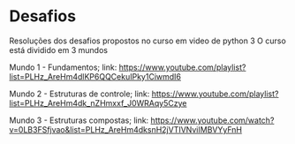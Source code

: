 # Desafios
Resoluções dos desafios propostos no curso em video de python 3
O curso está dividido em 3 mundos


Mundo 1 - Fundamentos; 
link: https://www.youtube.com/playlist?list=PLHz_AreHm4dlKP6QQCekuIPky1CiwmdI6

Mundo 2 - Estruturas de controle; 
link: https://www.youtube.com/playlist?list=PLHz_AreHm4dk_nZHmxxf_J0WRAqy5Czye

Mundo 3 - Estruturas compostas; 
link: https://www.youtube.com/watch?v=0LB3FSfjvao&list=PLHz_AreHm4dksnH2jVTIVNviIMBVYyFnH
